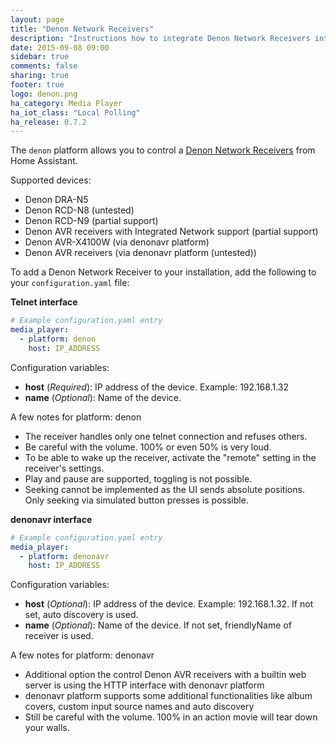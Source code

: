 ```yaml
---
layout: page
title: "Denon Network Receivers"
description: "Instructions how to integrate Denon Network Receivers into Home Assistant."
date: 2015-09-08 09:00
sidebar: true
comments: false
sharing: true
footer: true
logo: denon.png
ha_category: Media Player
ha_iot_class: "Local Polling"
ha_release: 0.7.2
---
```



The `denon` platform allows you to control a [Denon Network Receivers](http://www.denon.co.uk/chg/product/compactsystems/networkmusicsystems/ceolpiccolo) from Home Assistant.

Supported devices:

- Denon DRA-N5
- Denon RCD-N8 (untested)
- Denon RCD-N9 (partial support)
- Denon AVR receivers with Integrated Network support (partial support)
- Denon AVR-X4100W (via denonavr platform)
- Denon AVR receivers (via denonavr platform (untested))


To add a Denon Network Receiver to your installation, add the following to your `configuration.yaml` file:

**Telnet interface**
```yaml
# Example configuration.yaml entry
media_player:
  - platform: denon
    host: IP_ADDRESS
```

Configuration variables:

- **host** (*Required*): IP address of the device. Example: 192.168.1.32
- **name** (*Optional*): Name of the device.

A few notes for platform: denon
- The receiver handles only one telnet connection and refuses others.
- Be careful with the volume. 100% or even 50% is very loud.
- To be able to wake up the receiver, activate the "remote" setting in the receiver's settings.
- Play and pause are supported, toggling is not possible.
- Seeking cannot be implemented as the UI sends absolute positions. Only seeking via simulated button presses is possible.


**denonavr interface**
```yaml
# Example configuration.yaml entry
media_player:
  - platform: denonavr
    host: IP_ADDRESS
```

Configuration variables:

- **host** (*Optional*): IP address of the device. Example: 192.168.1.32. If not set, auto discovery is used.
- **name** (*Optional*): Name of the device. If not set, friendlyName of receiver is used.

A few notes for platform: denonavr
- Additional option the control Denon AVR receivers with a builtin web server is using the HTTP interface with denonavr platform
- denonavr platform supports some additional functionalities like album covers, custom input source names and auto discovery
- Still be careful with the volume. 100% in an action movie will tear down your walls.
